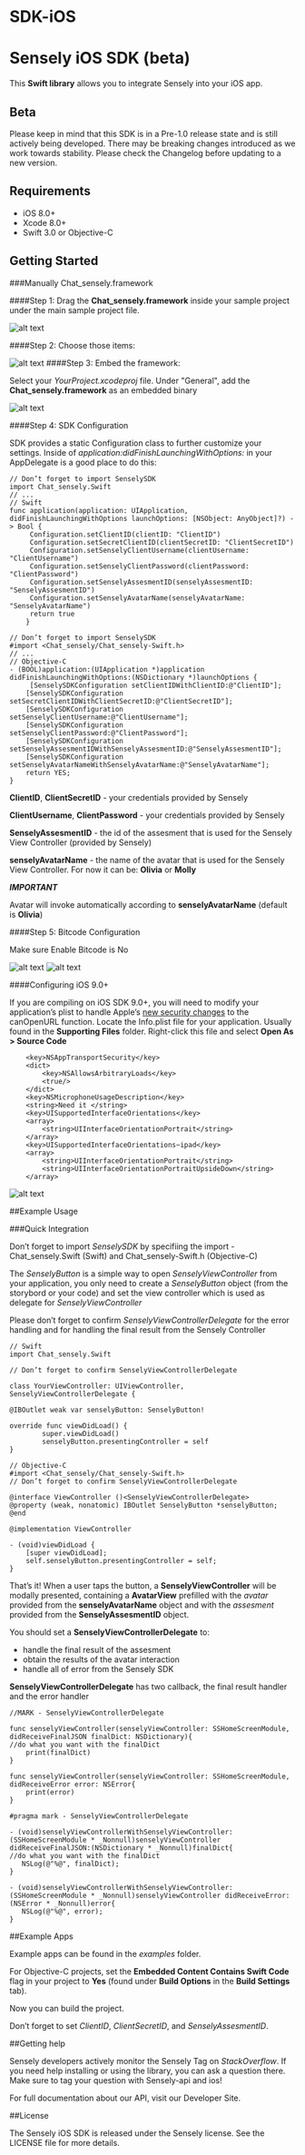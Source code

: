 # SDK-iOS

# Sensely iOS SDK (beta)

This **Swift library** allows you to integrate Sensely into your iOS app.

## Beta

Please keep in mind that this SDK is in a Pre-1.0 release state and is still actively being developed. There may be breaking changes introduced as we work towards stability. Please check the Changelog before updating to a new version.

## Requirements

* iOS 8.0+
* Xcode 8.0+
* Swift 3.0 or Objective-C

## Getting Started

###Manually Chat_sensely.framework 

####Step 1: Drag the **Chat_sensely.framework** inside your sample project under the main sample project file.

![alt text](https://s20.postimg.org/q0jw0to5p/Chat_sensely.framework.png)

####Step 2: Choose those items:

![alt text](https://s20.postimg.org/47d4e99cd/Screen_Shot_2017-07-26_at_10.21.03.png)
####Step 3: Embed the framework:

Select your *YourProject.xcodeproj* file. Under "General", add the **Chat_sensely.framework** as an embedded binary

![alt text](https://s20.postimg.org/dw4mjub9p/Embed_the_framework.png)

####Step 4: SDK Configuration

SDK provides a static Configuration class to further customize your settings. Inside of *application:didFinishLaunchingWithOptions:* in your AppDelegate is a good place to do this:

```
// Don’t forget to import SenselySDK
import Chat_sensely.Swift
// ...
// Swift
func application(application: UIApplication, didFinishLaunchingWithOptions launchOptions: [NSObject: AnyObject]?) -> Bool {
     Configuration.setClientID(clientID: "ClientID")
     Configuration.setSecretClientID(clientSecretID: "ClientSecretID")
     Configuration.setSenselyClientUsername(clientUsername: "ClientUsername")
     Configuration.setSenselyClientPassword(clientPassword: "ClientPassword")
     Configuration.setSenselyAssesmentID(senselyAssesmentID: "SenselyAssesmentID")
     Configuration.setSenselyAvatarName(senselyAvatarName: "SenselyAvatarName")
     return true
    }
```

```
// Don’t forget to import SenselySDK
#import <Chat_sensely/Chat_sensely-Swift.h>
// ...
// Objective-C
- (BOOL)application:(UIApplication *)application didFinishLaunchingWithOptions:(NSDictionary *)launchOptions {
 	 [SenselySDKConfiguration setClientIDWithClientID:@"ClientID"];
    [SenselySDKConfiguration setSecretClientIDWithClientSecretID:@"ClientSecretID"];
    [SenselySDKConfiguration setSenselyClientUsername:@"ClientUsername"];
    [SenselySDKConfiguration setSenselyClientPassword:@"ClientPassword"];
    [SenselySDKConfiguration setSenselyAssesmentIDWithSenselyAssesmentID:@"SenselyAssesmentID"];
    [SenselySDKConfiguration setSenselyAvatarNameWithSenselyAvatarName:@"SenselyAvatarName"];
    return YES;
}
```

**ClientID**, **ClientSecretID** - your credentials provided by Sensely

**ClientUsername**, **ClientPassword** - your credentials provided by Sensely

**SenselyAssesmentID** - the id of the assesment that is used for the Sensely View Controller (provided by Sensely)



**senselyAvatarName** - the name of the avatar that is used for the Sensely View Controller. For now it can be: **Olivia** or **Molly**

***IMPORTANT*** 

Avatar will invoke automatically according to **senselyAvatarName** (default is **Olivia**) 


####Step 5: Bitcode Configuration
 
Make sure Enable Bitcode is No

![alt text](https://s20.postimg.org/sp5825bwt/Screen_Shot_2017-07-26_at_10.36.50.png)
![alt text](https://s26.postimg.org/qt32c6pex/Screen_Shot_2017-09-11_at_12.45.11.png)

####Configuring iOS 9.0+

If you are compiling on iOS SDK 9.0+, you will need to modify your application’s plist to handle Apple’s [new security changes](https://developer.apple.com/videos/play/wwdc2015/703/) to the canOpenURL function. Locate the Info.plist file for your application. Usually found in the **Supporting Files** folder. Right-click this file and select **Open As > Source Code**

```
	<key>NSAppTransportSecurity</key>
	<dict>
		<key>NSAllowsArbitraryLoads</key>
		<true/>
	</dict>
	<key>NSMicrophoneUsageDescription</key>
	<string>Need it </string>
	<key>UISupportedInterfaceOrientations</key>
	<array>
		<string>UIInterfaceOrientationPortrait</string>
	</array>
	<key>UISupportedInterfaceOrientations~ipad</key>
	<array>
		<string>UIInterfaceOrientationPortrait</string>
		<string>UIInterfaceOrientationPortraitUpsideDown</string>
	</array>
```

![alt text](https://s1.postimg.org/76oh00ebpb/Screen_Shot_2017-10-06_at_11.18.50.png)

##Example Usage

###Quick Integration

Don’t forget to import *SenselySDK* by specifiing the import - Chat_sensely.Swift (Swift) and Chat_sensely-Swift.h (Objective-C)

The *SenselyButton* is a simple way to open *SenselyViewController* from your application, you only need to create a *SenselyButton* object (from the storybord or your code) and set the view controller which is used as delegate for *SenselyViewController*

Please don’t forget to confirm *SenselyViewControllerDelegate* for the error handling and for handling the final result from the Sensely Controller


```
// Swift
import Chat_sensely.Swift

// Don’t forget to confirm SenselyViewControllerDelegate

class YourViewController: UIViewController, SenselyViewControllerDelegate {

@IBOutlet weak var senselyButton: SenselyButton!

override func viewDidLoad() {
        super.viewDidLoad()
        senselyButton.presentingController = self
}

```

```
// Objective-C
#import <Chat_sensely/Chat_sensely-Swift.h>
// Don’t forget to confirm SenselyViewControllerDelegate

@interface ViewController ()<SenselyViewControllerDelegate>
@property (weak, nonatomic) IBOutlet SenselyButton *senselyButton;
@end

@implementation ViewController

- (void)viewDidLoad {
    [super viewDidLoad];
    self.senselyButton.presentingController = self;
}

```

That’s it! When a user taps the button, a **SenselyViewController** will be modally presented, containing a **AvatarView** prefilled with the *avatar* provided from the **senselyAvatarName** object and with the *assesment* provided from the **SenselyAssesmentID** object. 

You should set a **SenselyViewControllerDelegate** to:

* handle the final result of the assesment 
* obtain the results of the avatar interaction 
* handle all of error from the Sensely SDK

**SenselyViewControllerDelegate** has two callback, the final result handler and the error handler


```
//MARK - SenselyViewControllerDelegate
  
func senselyViewController(senselyViewController: SSHomeScreenModule, didReceiveFinalJSON finalDict: NSDictionary){
//do what you want with the finalDict
    print(finalDict)
}
    
func senselyViewController(senselyViewController: SSHomeScreenModule, didReceiveError error: NSError{
    print(error)
}  
```

```
#pragma mark - SenselyViewControllerDelegate

- (void)senselyViewControllerWithSenselyViewController:(SSHomeScreenModule * _Nonnull)senselyViewController didReceiveFinalJSON:(NSDictionary * _Nonnull)finalDict{
//do what you want with the finalDict
   NSLog(@"%@", finalDict);
}

- (void)senselyViewControllerWithSenselyViewController:(SSHomeScreenModule * _Nonnull)senselyViewController didReceiveError:(NSError * _Nonnull)error{
   NSLog(@"%@", error);
}
```

##Example Apps

Example apps can be found in the *examples* folder.

For Objective-C projects, set the **Embedded Content Contains Swift Code** flag in your project to **Yes** (found under **Build Options** in the **Build Settings** tab).

Now you can build the project.

Don’t forget to set *ClientID*, *ClientSecretID*, and *SenselyAssesmentID*.

##Getting help

Sensely developers actively monitor the Sensely Tag on *StackOverflow*. If you need help installing or using the library, you can ask a question there. Make sure to tag your question with Sensely-api and ios!

For full documentation about our API, visit our Developer Site.

##License

The Sensely iOS SDK is released under the Sensely license. See the LICENSE file for more details.
